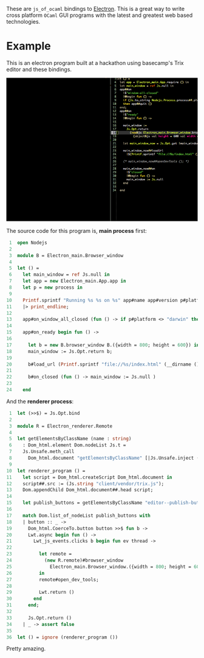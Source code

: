 These are `js_of_ocaml` bindings to [Electron](https://github.com/atom/electron). This is a great way to
write cross platform `OCaml` GUI programs with the latest and greatest
web based technologies.

# Example

This is an electron program built at a hackathon using basecamp's Trix
editor and these bindings.

![img](./electron_working.gif)

The source code for this program is, **main process** first:

```ocaml
 1  open Nodejs
 2  
 3  module B = Electron_main.Browser_window
 4  
 5  let () =
 6    let main_window = ref Js.null in
 7    let app = new Electron_main.App.app in
 8    let p = new process in
 9  
10    Printf.sprintf "Running %s %s on %s" app#name app#version p#platform
11    |> print_endline;
12  
13    app#on_window_all_closed (fun () -> if p#platform <> "darwin" then app#quit);
14  
15    app#on_ready begin fun () ->
16  
17      let b = new B.browser_window B.({width = 800; height = 600}) in
18      main_window := Js.Opt.return b;
19  
20      b#load_url (Printf.sprintf "file://%s/index.html" (__dirname ()));
21  
22      b#on_closed (fun () -> main_window := Js.null )
23  
24    end
```

And the **renderer process**:

```ocaml
 1  let (>>$) = Js.Opt.bind
 2  
 3  module R = Electron_renderer.Remote
 4  
 5  let getElementsByClassName (name : string)
 6    : Dom_html.element Dom.nodeList Js.t =
 7    Js.Unsafe.meth_call
 8      Dom_html.document "getElementsByClassName" [|Js.Unsafe.inject (Js.string name)|]
 9  
10  let renderer_program () =
11    let script = Dom_html.createScript Dom_html.document in
12    script##.src := (Js.string "client/vendor/trix.js");
13    Dom.appendChild Dom_html.document##.head script;
14  
15    let publish_buttons = getElementsByClassName "editor--publish-button" in
16  
17    match Dom.list_of_nodeList publish_buttons with
18    | button :: _ ->
19      Dom_html.CoerceTo.button button >>$ fun b ->
20      Lwt.async begin fun () ->
21        Lwt_js_events.clicks b begin fun ev thread ->
22  
23          let remote =
24            (new R.remote)#browser_window
25              Electron_main.Browser_window.({width = 800; height = 600})
26          in
27          remote#open_dev_tools;
28  
29          Lwt.return ()
30        end
31      end;
32  
33      Js.Opt.return ()
34    | _ -> assert false
35  
36  let () = ignore (renderer_program ())
```

Pretty amazing.
